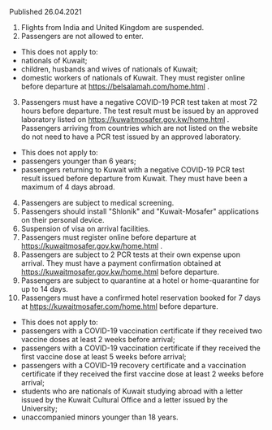 Published 26.04.2021
1. Flights from India and United Kingdom are suspended.
2. Passengers are not allowed to enter.
- This does not apply to:
- nationals of Kuwait;
- children, husbands and wives of nationals of Kuwait;
- domestic workers of nationals of Kuwait. They must register online before departure at <a href="https://belsalamah.com/home.html">https://belsalamah.com/home.html</a> .
3. Passengers must have a negative COVID-19 PCR test taken at most 72 hours before departure. The test result must be issued by an approved laboratory listed on <a href="https://kuwaitmosafer.gov.kw/home.html">https://kuwaitmosafer.gov.kw/home.html</a> . Passengers arriving from countries which are not listed on the website do not need to have a PCR test issued by an approved laboratory.
- This does not apply to:
- passengers younger than 6 years;
- passengers returning to Kuwait with a negative COVID-19 PCR test result issued before departure from Kuwait. They must have been a maximum of 4 days abroad.
4. Passengers are subject to medical screening.
5. Passengers should install "Shlonik" and "Kuwait-Mosafer" applications on their personal device.
6. Suspension of visa on arrival facilities.
7. Passengers must register online before departure at <a href="https://kuwaitmosafer.gov.kw/home.html">https://kuwaitmosafer.gov.kw/home.html</a> .
8. Passengers are subject to 2 PCR tests at their own expense upon arrival. They must have a payment confirmation obtained at <a href="https://kuwaitmosafer.gov.kw/home.html">https://kuwaitmosafer.gov.kw/home.html</a> before departure.
9. Passengers are subject to quarantine at a hotel or home-quarantine for up to 14 days.
10. Passengers must have a confirmed hotel reservation booked for 7 days at <a href="https://kuwaitmosafer.com/home.html">https://kuwaitmosafer.com/home.html</a> before departure. 
- This does not apply to:
- passengers with a COVID-19 vaccination certificate if they received two vaccine doses at least 2 weeks before arrival;
- passengers with a COVID-19 vaccination certificate if they received the first vaccine dose at least 5 weeks before arrival;
- passengers with a COVID-19 recovery certificate and a vaccination certificate if they received the first vaccine dose at least 2 weeks before arrival;
- students who are nationals of Kuwait studying abroad with a letter issued by the Kuwait Cultural Office and a letter issued by the University;
- unaccompanied minors younger than 18 years.

